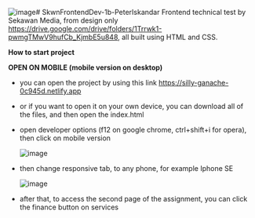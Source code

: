![image](https://github.com/Erkapos/SkwnFrontendDev-1b-PeterIskandar/assets/68910543/4d75b5b9-e535-4051-85dc-c3f82af677d6)# SkwnFrontendDev-1b-PeterIskandar
Frontend technical test by Sekawan Media, from design only https://drive.google.com/drive/folders/1Trrwk1-pwmgTMwV9hufCb_KjmbE5u848, all built using HTML and CSS.

**How to start project**

**OPEN ON MOBILE (mobile version on desktop)**

- you can open the project by using this link https://silly-ganache-0c945d.netlify.app

- or if you want to open it on your own device, you can download all of the files, and then open the index.html
- open developer options (f12 on google chrome, ctrl+shift+i for opera), then click on mobile version
  
  ![image](https://github.com/Erkapos/SkwnFrontendDev-1b-PeterIskandar/assets/68910543/d8d2cbf9-73f5-4820-8575-d9229e04c52f)

- then change responsive tab, to any phone, for example Iphone SE
  
  ![image](https://github.com/Erkapos/SkwnFrontendDev-1b-PeterIskandar/assets/68910543/3c46c7c6-f666-4a94-bf25-d19335a81188)


- after that, to access the second page of the assignment, you can click the finance button on services

